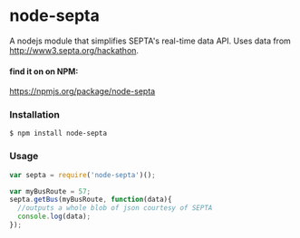 node-septa
==========

A nodejs module that simplifies SEPTA's real-time data API. Uses data from http://www3.septa.org/hackathon.

#### find it on on NPM:
https://npmjs.org/package/node-septa

### Installation
```
$ npm install node-septa
```

### Usage
```javascript
var septa = require('node-septa')();

var myBusRoute = 57;
septa.getBus(myBusRoute, function(data){
  //outputs a whole blob of json courtesy of SEPTA
  console.log(data);
});
```
